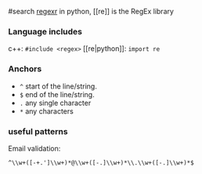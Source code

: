 #search 
[regexr](https://regexr.com/)
in python, [[re]] is the RegEx library

### Language includes
c++: `#include <regex>`
[[re|python]]: `import re`
### Anchors
- `^` start of the line/string.
- `$` end of the line/string.
- `.` any single character
- `*` any characters

### useful patterns
Email validation:
```regex
^\\w+([-+.']\\w+)*@\\w+([-.]\\w+)*\\.\\w+([-.]\\w+)*$
```
